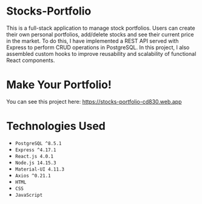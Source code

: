 # Stocks-Portfolio
This is a full-stack application to manage stock portfolios. Users can create their own personal portfolios, add/delete stocks and see their current price in the market. To do this, I have implemented a REST API served with Express to perform CRUD operations in PostgreSQL. In this project, I also assembled custom hooks to improve reusability and scalability of functional React components.

# Make Your Portfolio!
You can see this project here: https://stocks-portfolio-cd830.web.app

# Technologies Used
- `PostgreSQL ^8.5.1`
- `Express ^4.17.1`
- `React.js 4.0.1`
- `Node.js 14.15.3`
- `Material-UI 4.11.3`
- `Axios ^0.21.1`
- `HTML`
- `CSS`
- `JavaScript`
